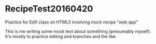 # RecipeTest20160420
Practice for EdX class on HTML5 involving mock recipe "web app"

This is me writing some mock text about something (presumably myself).
It's mostly to practice editing and branches and the like.
